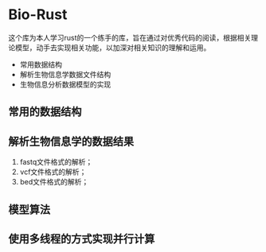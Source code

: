 # Bio-Rust
这个库为本人学习rust的一个练手的库，旨在通过对优秀代码的阅读，根据相关理论模型，动手去实现相关功能，以加深对相关知识的理解和运用。
- 常用数据结构
- 解析生物信息学数据文件结构
- 生物信息分析数据模型的实现

## 常用的数据结构

## 解析生物信息学的数据结果
1. fastq文件格式的解析；
2. vcf文件格式的解析；
3. bed文件格式的解析；


## 模型算法


## 使用多线程的方式实现并行计算

